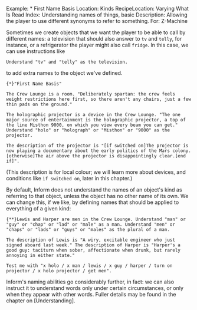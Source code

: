 Example: * First Name Basis
Location: Kinds
RecipeLocation: Varying What Is Read
Index: Understanding names of things, basic
Description: Allowing the player to use different synonyms to refer to something.
For: Z-Machine

  
Sometimes we create objects that we want the player to be able to call by different names: a television that should also answer to ``tv`` and ``telly``, for instance, or a refrigerator the player might also call ``fridge``. In this case, we can use instructions like

  

``` inform7
Understand "tv" and "telly" as the television.
```

  
to add extra names to the object we've defined.

  

``` inform7
{*}"First Name Basis"

The Crew Lounge is a room. "Deliberately spartan: the crew feels weight restrictions here first, so there aren't any chairs, just a few thin pads on the ground."

The holographic projector is a device in the Crew Lounge. "The one major source of entertainment is the holographic projector, a top of the line Misthon 9000, on which you view every beam you can get." Understand "holo" or "holograph" or "Misthon" or "9000" as the projector.

The description of the projector is "[if switched on]The projector is now playing a documentary about the early politics of the Mars colony.[otherwise]The air above the projector is disappointingly clear.[end if]".
```

  
(This description is for local colour; we will learn more about devices, and conditions like `if switched on`, later in this chapter.)

  
By default, Inform does not understand the names of an object's kind as referring to that object, unless the object has no other name of its own. We can change this, if we like, by defining names that should be applied to everything of a given kind:

  

``` inform7
{**}Lewis and Harper are men in the Crew Lounge. Understand "man" or "guy" or "chap" or "lad" or "male" as a man. Understand "men" or "chaps" or "lads" or "guys" or "males" as the plural of a man.

The description of Lewis is "A wiry, excitable engineer who just signed aboard last week." The description of Harper is "Harper's a good guy: taciturn when sober, affectionate when drunk, but rarely annoying in either state."

Test me with "x holo / x man / lewis / x guy / harper / turn on projector / x holo projector / get men".
```

  
Inform's naming abilities go considerably further, in fact: we can also instruct it to understand words only under certain circumstances, or only when they appear with other words. Fuller details may be found in the chapter on [Understanding].

